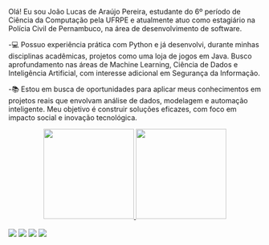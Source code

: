 Olá! Eu sou João Lucas de Araújo Pereira, estudante do 6º período de Ciência da Computação pela UFRPE e atualmente atuo como estagiário na Polícia Civil de Pernambuco, na área de desenvolvimento de software.

-💻 Possuo experiência prática com Python e já desenvolvi, durante minhas disciplinas acadêmicas, projetos como uma loja de jogos em Java. Busco aprofundamento nas áreas de Machine Learning, Ciência de Dados e Inteligência Artificial, com interesse adicional em Segurança da Informação.

-📚 Estou em busca de oportunidades para aplicar meus conhecimentos em projetos reais que envolvam análise de dados, modelagem e automação inteligente. Meu objetivo é construir soluções eficazes, com foco em impacto social e inovação tecnológica.

<div align="center">
  <a href="https://github.com/Jlucas66">
  <img height="180em" src="https://github-readme-stats.vercel.app/api?username=Jlucas66&show_icons=true&theme=dark&include_all_commits=true&count_private=true"/>
  <img height="180em" src="https://github-readme-stats.vercel.app/api/top-langs/?username=Jlucas66&layout=compact&langs_count=7&theme=dark"/>
</div>
  
  <div style="display: inline_block"><br>
</div>
  
  
  <div> 
  <a href="https://www.instagram.com/joaolucasvmb/" target="_blank"><img src="https://img.shields.io/badge/-Instagram-%23E4405F?style=for-the-badge&logo=instagram&logoColor=white" target="_blank"></a>
 <a href="https://discord.com/channels/@me" target="_blank"><img src="https://img.shields.io/badge/Discord-7289DA?style=for-the-badge&logo=discord&logoColor=white" target="_blank"></a> 
  <a href = "mailto:jldearaujo1@gmail.com"><img src="https://img.shields.io/badge/-Gmail-%23333?style=for-the-badge&logo=gmail&logoColor=white" target="_blank"></a>
  <a href="https://www.linkedin.com/in/jlucasss/" target="_blank"><img src="https://img.shields.io/badge/-LinkedIn-%230077B5?style=for-the-badge&logo=linkedin&logoColor=white" target="_blank"></a> 
 
 
 
</div>
